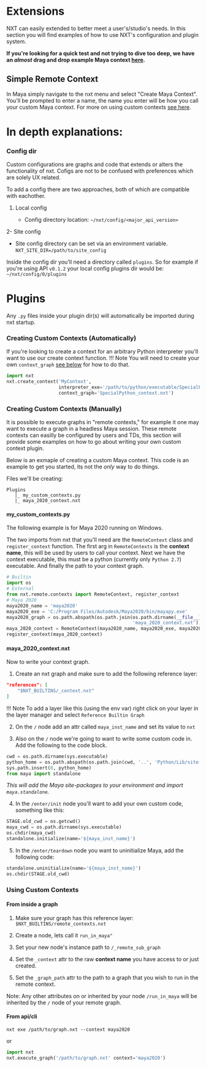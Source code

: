 # Extensions

NXT can easily extended to better meet a user's/studio's needs. In this section you will find examples of how to use NXT's configuration and plugin system.

**If you're looking for a quick test and not trying to dive too deep, we have an *almost* drag and drop example Maya context [here](https://github.com/nxt-dev/nxt_editor/tree/release/examples/quick_start_graphs).** 

## Simple Remote Context
In Maya simply navigate to the nxt menu and select "Create Maya Context". You'll be prompted to enter a name, the name you enter will be how you call your custom Maya context.
For more on using custom contexts [see here](tutorials.md#contexts).

# In depth explanations:
### Config dir

Custom configurations are graphs and code that extends or alters the functionality of nxt. Cofigs are not to be confused with preferences which are solely UX related.

To add a config there are two approaches, both of which are compatible with eachother.

1. Local config
   
   - Config directory location: `~/nxt/config/<major_api_version>`

2- Site config

- Site config directory can be set via an environment variable. `NXT_SITE_DIR=/path/to/site_config`

Inside the config dir you'll need a directory called `plugins`. So for example if you're using API `v0.1.2` your local config plugins dir would be: `~/nxt/config/0/plugins`

# Plugins

Any `.py` files inside your plugin dir(s) will automatically be imported during nxt startup. 

### Creating Custom Contexts (Automatically)

If you're looking to create a context for an arbitrary Python interpreter you'll want to use our create context function.
!!! Note
    You will need to create your own `context_graph` [see below](#maya_2020_contextnxt) for how to do that.

```python
import nxt
nxt.create_context('MyContext', 
                   interpreter_exe='/path/to/python/executable/SpecialPython.exe', 
                   context_graph='SpecialPython_context.nxt')
```

### Creating Custom Contexts (Manually)

It is possible to execute graphs in "remote contexts," for example it one may want to execute a graph in a headless Maya session. These remote contexts can easilly be configured by users and TDs, this section will provide some examples on how to go about writing your own custom context plugin.

Below is an exmaple of creating a custom Maya context. This code is an example to get you started, its not the _only_ way to do things.

Files we'll be creating:

```
Plugins
   |_ my_custom_contexts.py
   |_ maya_2020_context.nxt
```

#### my_custom_contexts.py

The following example is for Maya 2020 running on Windows.

The two imports from nxt that you'll need are the `RemoteContext` class and `register_context` function. The first arg in `RemoteContexts` is the **context name**, this will be used by users to call your context. Next we have the context executable, this must be a python (currently only `Python 2.7`) executable. And finally the path to your context graph.

```python
# Builtin
import os
# External
from nxt.remote.contexts import RemoteContext, register_context
# Maya 2020
maya2020_name = 'maya2020'
maya2020_exe = 'C:/Program Files/Autodesk/Maya2020/bin/mayapy.exe'
maya2020_graph = os.path.abspath(os.path.join(os.path.dirname(__file__),
                                              'maya_2020_context.nxt'))
maya_2020_context = RemoteContext(maya2020_name, maya2020_exe, maya2020_graph)
register_context(maya_2020_context)
```

#### maya_2020_context.nxt

Now to write your context graph.

1) Create an nxt graph and make sure to add the following reference layer:
```json
"references": [
    "$NXT_BUILTINS/_context.nxt"
]
```

!!! Note
    To add a layer like this (using the env var) right click on your layer in the layer manager and select `Reference Builtin Graph`


2) On the `/` node add an attr called `maya_inst_name` and set its value to `nxt`

3) Also on the `/` node we're going to want to write some custom code in. Add
 the following to the code block.
```python
cwd = os.path.dirname(sys.executable)
python_home = os.path.abspath(os.path.join(cwd, '..', 'Python/Lib/site-packages'))
sys.path.insert(0, python_home)
from maya import standalone
```

_This will add the Maya site-packages to your environment and import
 `maya.standalone`._

4) In the `/enter/init` node you'll want to add your own custom code, something like this:

```python
STAGE.old_cwd = os.getcwd()
maya_cwd = os.path.dirname(sys.executable) 
os.chdir(maya_cwd) 
standalone.initialize(name='${maya_inst_name}')
```


5) In the `/enter/teardown` node you want to uninitialize Maya, add the following code:
```python
standalone.uninitialize(name='${maya_inst_name}')
os.chdir(STAGE.old_cwd)
```

### Using Custom Contexts

#### From inside a graph

1. Make sure your graph has this reference layer: `$NXT_BUILTINS/remote_contexts.nxt`

2. Create a node, lets call it `run_in_maya"`

3. Set your new node's instance path to `/_remote_sub_graph`

4. Set the `_context` attr to the raw **context name** you have access to or just created.

5. Set the `_graph_path` attr to the path to a graph that you wish to run in the remote context.

Note: Any other attributes on or inherited by your node `/run_in_maya` will be inherited by the `/` node of your remote graph.

#### From api/cli
```batch
nxt exe /path/to/graph.nxt --context maya2020
```
or
```python
import nxt
nxt.execute_graph('/path/to/graph.nxt' context='maya2020')
```
